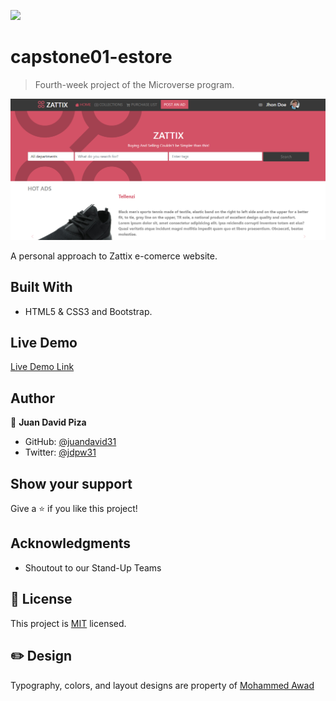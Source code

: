 ![](https://img.shields.io/badge/Microverse-blueviolet)

# capstone01-estore

> Fourth-week project of the Microverse program.

![screenshot](./img/screenshot.png)

A personal approach to Zattix e-comerce website.

## Built With

- HTML5 & CSS3 and Bootstrap.

## Live Demo

[Live Demo Link](https://JuanDavid31.github.io/capstone01-estore/)

## Author

👤 **Juan David Piza**

- GitHub: [@juandavid31](https://github.com/juandavid31)
- Twitter: [@jdpw31](https://twitter.com/jdpw31)

## Show your support

Give a ⭐️ if you like this project!

## Acknowledgments

- Shoutout to our Stand-Up Teams

## 📝 License

This project is [MIT](https://www.mit.edu/~amini/LICENSE.md) licensed.

## ✏️ Design

Typography, colors, and layout designs are property of [Mohammed Awad](https://www.behance.net/M_Awad)
